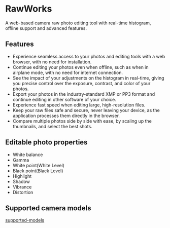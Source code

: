 # RawWorks
A web-based camera raw photo editing tool with real-time histogram, offline support and advanced features.

## Features
* Experience seamless access to your photos and editing tools with a web browser, with no need for installation.
* Continue editing your photos even when offline, such as when in airplane mode, with no need for internet connection.
* See the impact of your adjustments on the histogram in real-time, giving you precise control over the exposure, contrast, and color of your photos.
* Export your photos in the industry-standard XMP or PP3 format and continue editing in other software of your choice.
* Experience fast speed when editing large, high-resolution files.
* Keep your raw files safe and secure, never leaving your device, as the application processes them directly in the browser.
* Compare multiple photos side by side with ease, by scaling up the thumbnails, and select the best shots.

## Editable photo properties
* White balance
* Gamma
* White point(White Level)
* Black point(Black Level)
* Highlight
* Shadow
* Vibrance
* Distortion

## Supported camera models
[supported-models](https://github.com/qdwang/quickraw/blob/main/supported-models.md)
